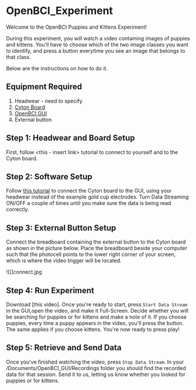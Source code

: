 # OpenBCI_Experiment

Welcome to the OpenBCI Puppies and Kittens Experiment! 

During this experiment, you will watch a video containing images of puppies and kittens. You'll have to choose which of the two image classes you want to identify, and press a button everytime you see an image that belongs to that class.

Below are the instructions on how to do it.

## Equipment Required

1. Headwear - need to specify
2. [Cyton Board](https://shop.openbci.com/collections/frontpage/products/cyton-biosensing-board-8-channel?variant=38958638542)
2. [OpenBCI GUI](https://github.com/OpenBCI/OpenBCI_GUI/releases/tag/v5.0.0)
3. External button

## Step 1: Headwear and Board Setup

First, follow <this - insert link> tutorial to connect <insert headwear> to yourself and to the Cyton board.

## Step 2: Software Setup

Follow [this tutorial](https://docs.openbci.com/docs/01GettingStarted/01-Boards/CytonGS) to connect the Cyton board to the GUI, using your headwear instead of the example gold cup electrodes. Turn Data Streaming ON/OFF a couple of times until you make sure the data is being read correctly.

## Step 3: External Button Setup

Connect the breadboard containing the external button to the Cyton board as shown in the picture below. Place the breadboard beside your computer such that the photocell points to the lower right corner of your screen, which is where the video trigger will be located.

![[]connect.jpg

## Step 4: Run Experiment

Download [this video]. Once you're ready to start, press ```Start Data Stream``` in the GUI,open the video, and make it Full-Screen. Decide whether you will be searching for puppies or for kittens and make a note of it. If you choose puppies, every time a puppy appears in the video, you'll press the button. The same applies if you choose kittens. You're now ready to press play!

## Step 5: Retrieve and Send Data

Once you've finished watching the video, press ```Stop Data Stream```. In your /Documents/OpenBCI_GUI/Recordings folder you should find the recorded data for that session. Send it to us, letting us know whether you looked for puppies or for kittens. 



